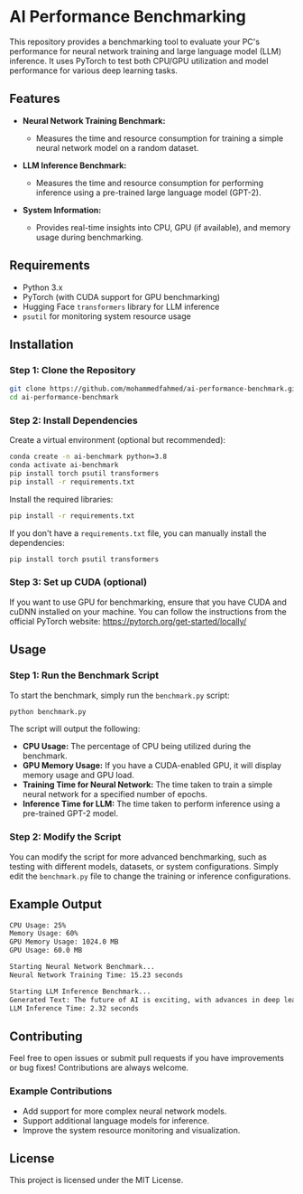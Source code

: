 # AI Performance Benchmarking

This repository provides a benchmarking tool to evaluate your PC's performance for neural network training and large language model (LLM) inference. It uses PyTorch to test both CPU/GPU utilization and model performance for various deep learning tasks.

## Features

- **Neural Network Training Benchmark:** 
  - Measures the time and resource consumption for training a simple neural network model on a random dataset.
  
- **LLM Inference Benchmark:**
  - Measures the time and resource consumption for performing inference using a pre-trained large language model (GPT-2).
  
- **System Information:**
  - Provides real-time insights into CPU, GPU (if available), and memory usage during benchmarking.

## Requirements

- Python 3.x
- PyTorch (with CUDA support for GPU benchmarking)
- Hugging Face `transformers` library for LLM inference
- `psutil` for monitoring system resource usage

## Installation

### Step 1: Clone the Repository

```bash
git clone https://github.com/mohammedfahmed/ai-performance-benchmark.git
cd ai-performance-benchmark
```

### Step 2: Install Dependencies

Create a virtual environment (optional but recommended):

```bash
conda create -n ai-benchmark python=3.8
conda activate ai-benchmark
pip install torch psutil transformers
pip install -r requirements.txt
```

Install the required libraries:

```bash
pip install -r requirements.txt
```

If you don't have a `requirements.txt` file, you can manually install the dependencies:

```bash
pip install torch psutil transformers
```

### Step 3: Set up CUDA (optional)

If you want to use GPU for benchmarking, ensure that you have CUDA and cuDNN installed on your machine. You can follow the instructions from the official PyTorch website: https://pytorch.org/get-started/locally/

## Usage

### Step 1: Run the Benchmark Script

To start the benchmark, simply run the `benchmark.py` script:

```bash
python benchmark.py
```

The script will output the following:

- **CPU Usage:** The percentage of CPU being utilized during the benchmark.
- **GPU Memory Usage:** If you have a CUDA-enabled GPU, it will display memory usage and GPU load.
- **Training Time for Neural Network:** The time taken to train a simple neural network for a specified number of epochs.
- **Inference Time for LLM:** The time taken to perform inference using a pre-trained GPT-2 model.

### Step 2: Modify the Script

You can modify the script for more advanced benchmarking, such as testing with different models, datasets, or system configurations. Simply edit the `benchmark.py` file to change the training or inference configurations.

## Example Output

```bash
CPU Usage: 25%
Memory Usage: 60%
GPU Memory Usage: 1024.0 MB
GPU Usage: 60.0 MB

Starting Neural Network Benchmark...
Neural Network Training Time: 15.23 seconds

Starting LLM Inference Benchmark...
Generated Text: The future of AI is exciting, with advances in deep learning and natural language processing.
LLM Inference Time: 2.32 seconds
```

## Contributing

Feel free to open issues or submit pull requests if you have improvements or bug fixes! Contributions are always welcome.

### Example Contributions

- Add support for more complex neural network models.
- Support additional language models for inference.
- Improve the system resource monitoring and visualization.

## License

This project is licensed under the MIT License.

